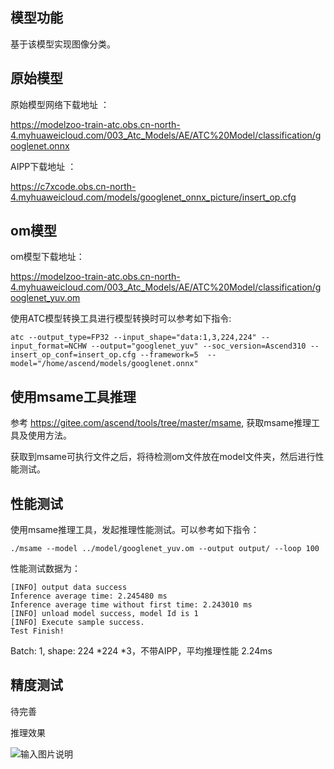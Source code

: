 ## 模型功能

 基于该模型实现图像分类。

## 原始模型


原始模型网络下载地址 ：

https://modelzoo-train-atc.obs.cn-north-4.myhuaweicloud.com/003_Atc_Models/AE/ATC%20Model/classification/googlenet.onnx

AIPP下载地址 ：

https://c7xcode.obs.cn-north-4.myhuaweicloud.com/models/googlenet_onnx_picture/insert_op.cfg

## om模型

om模型下载地址：

https://modelzoo-train-atc.obs.cn-north-4.myhuaweicloud.com/003_Atc_Models/AE/ATC%20Model/classification/googlenet_yuv.om

使用ATC模型转换工具进行模型转换时可以参考如下指令:

```
atc --output_type=FP32 --input_shape="data:1,3,224,224" --input_format=NCHW --output="googlenet_yuv" --soc_version=Ascend310 --insert_op_conf=insert_op.cfg --framework=5  --model="/home/ascend/models/googlenet.onnx" 
```

## 使用msame工具推理

参考 https://gitee.com/ascend/tools/tree/master/msame, 获取msame推理工具及使用方法。

获取到msame可执行文件之后，将待检测om文件放在model文件夹，然后进行性能测试。

## 性能测试

使用msame推理工具，发起推理性能测试。可以参考如下指令： 

```
./msame --model ../model/googlenet_yuv.om --output output/ --loop 100
```

性能测试数据为：

```
[INFO] output data success
Inference average time: 2.245480 ms
Inference average time without first time: 2.243010 ms
[INFO] unload model success, model Id is 1
[INFO] Execute sample success.
Test Finish!
```

Batch: 1, shape:  224 *224 *3，不带AIPP，平均推理性能 2.24ms

## 精度测试

待完善

推理效果

![输入图片说明](https://images.gitee.com/uploads/images/2021/0305/155949_2c8f8d0c_8189215.jpeg "verify_test1.jpg")
